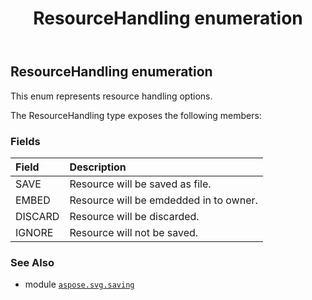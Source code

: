 ﻿---
title: ResourceHandling enumeration
second_title: Aspose.SVG for Python via .NET API References
description: 
type: docs
weight: 90
url: /python-net/aspose.svg.saving/resourcehandling/
is_root: false
---

## ResourceHandling enumeration

This enum represents resource handling options.



The ResourceHandling type exposes the following members:

### Fields
| Field | Description |
| :- | :- |
| SAVE | Resource will be saved as file. |
| EMBED | Resource will be emdedded in to owner. |
| DISCARD | Resource will be discarded. |
| IGNORE | Resource will not be saved. |



### See Also
* module [`aspose.svg.saving`](..)
